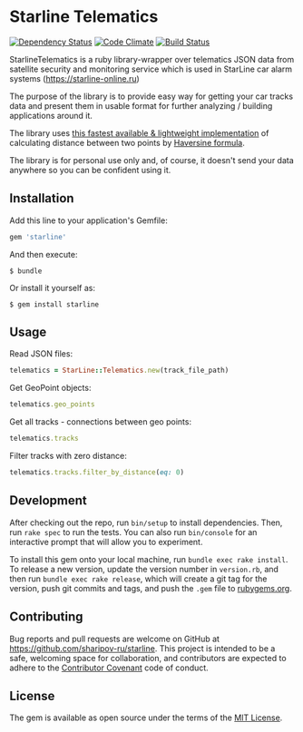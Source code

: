 # Starline Telematics

[![Dependency Status](https://gemnasium.com/badges/github.com/sharipov-ru/starline.svg)](https://gemnasium.com/github.com/sharipov-ru/starline)
[![Code Climate](https://codeclimate.com/github/sharipov-ru/starline/badges/gpa.svg)](https://codeclimate.com/github/sharipov-ru/starline)
[![Build Status](https://travis-ci.org/sharipov-ru/starline.svg?branch=master)](https://travis-ci.org/sharipov-ru/starline)

StarlineTelematics is a ruby library-wrapper over telematics JSON data from
satellite security and monitoring service which is used in StarLine car alarm
systems (https://starline-online.ru)

The purpose of the library is to provide easy way for getting your car tracks
data and present them in usable format for further analyzing / building 
applications around it.

The library uses [this fastest available & lightweight implementation](https://github.com/paulnsorensen/fast_haversine) of calculating distance between two points by [Haversine formula](https://en.wikipedia.org/wiki/Haversine_formula).

The library is for personal use only and, of course, it doesn't send your data
anywhere so you can be confident using it.

## Installation

Add this line to your application's Gemfile:

```ruby
gem 'starline'
```

And then execute:

    $ bundle

Or install it yourself as:

    $ gem install starline

## Usage

Read JSON files:

```ruby
telematics = StarLine::Telematics.new(track_file_path)    
```

Get GeoPoint objects:

```ruby
telematics.geo_points
```

Get all tracks - connections between geo points:

```ruby
telematics.tracks
```

Filter tracks with zero distance:

```ruby
telematics.tracks.filter_by_distance(eq: 0)
```

## Development

After checking out the repo, run `bin/setup` to install dependencies. Then, run `rake spec` to run the tests. You can also run `bin/console` for an interactive prompt that will allow you to experiment.

To install this gem onto your local machine, run `bundle exec rake install`. To release a new version, update the version number in `version.rb`, and then run `bundle exec rake release`, which will create a git tag for the version, push git commits and tags, and push the `.gem` file to [rubygems.org](https://rubygems.org).

## Contributing

Bug reports and pull requests are welcome on GitHub at https://github.com/sharipov-ru/starline. This project is intended to be a safe, welcoming space for collaboration, and contributors are expected to adhere to the [Contributor Covenant](http://contributor-covenant.org) code of conduct.


## License

The gem is available as open source under the terms of the [MIT License](http://opensource.org/licenses/MIT).


